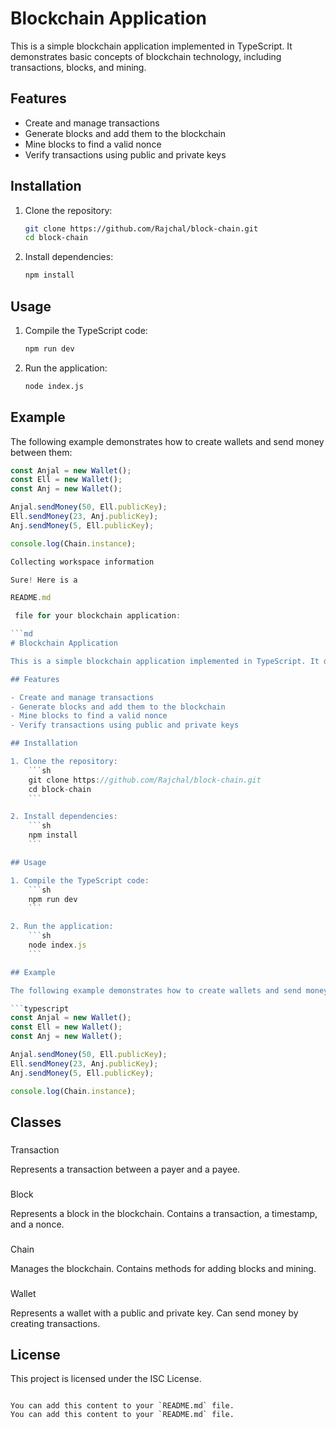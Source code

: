 # Blockchain Application

This is a simple blockchain application implemented in TypeScript. It demonstrates basic concepts of blockchain technology, including transactions, blocks, and mining.

## Features

- Create and manage transactions
- Generate blocks and add them to the blockchain
- Mine blocks to find a valid nonce
- Verify transactions using public and private keys

## Installation

1. Clone the repository:
    ```sh
    git clone https://github.com/Rajchal/block-chain.git
    cd block-chain
    ```

2. Install dependencies:
    ```sh
    npm install
    ```

## Usage

1. Compile the TypeScript code:
    ```sh
    npm run dev
    ```

2. Run the application:
    ```sh
    node index.js
    ```

## Example

The following example demonstrates how to create wallets and send money between them:

```typescript
const Anjal = new Wallet();
const Ell = new Wallet();
const Anj = new Wallet();

Anjal.sendMoney(50, Ell.publicKey);
Ell.sendMoney(23, Anj.publicKey);
Anj.sendMoney(5, Ell.publicKey);

console.log(Chain.instance);

Collecting workspace information

Sure! Here is a 

README.md

 file for your blockchain application:

```md
# Blockchain Application

This is a simple blockchain application implemented in TypeScript. It demonstrates basic concepts of blockchain technology, including transactions, blocks, and mining.

## Features

- Create and manage transactions
- Generate blocks and add them to the blockchain
- Mine blocks to find a valid nonce
- Verify transactions using public and private keys

## Installation

1. Clone the repository:
    ```sh
    git clone https://github.com/Rajchal/block-chain.git
    cd block-chain
    ```

2. Install dependencies:
    ```sh
    npm install
    ```

## Usage

1. Compile the TypeScript code:
    ```sh
    npm run dev
    ```

2. Run the application:
    ```sh
    node index.js
    ```

## Example

The following example demonstrates how to create wallets and send money between them:

```typescript
const Anjal = new Wallet();
const Ell = new Wallet();
const Anj = new Wallet();

Anjal.sendMoney(50, Ell.publicKey);
Ell.sendMoney(23, Anj.publicKey);
Anj.sendMoney(5, Ell.publicKey);

console.log(Chain.instance);
```

## Classes

### 

Transaction



Represents a transaction between a payer and a payee.

### 

Block



Represents a block in the blockchain. Contains a transaction, a timestamp, and a nonce.

### 

Chain



Manages the blockchain. Contains methods for adding blocks and mining.

### 

Wallet



Represents a wallet with a public and private key. Can send money by creating transactions.

## License

This project is licensed under the ISC License.
```

You can add this content to your `README.md` file.
You can add this content to your `README.md` file.